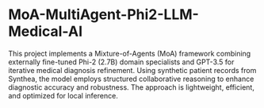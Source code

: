 # MoA-MultiAgent-Phi2-LLM-Medical-AI
 This project implements a Mixture-of-Agents (MoA) framework combining externally fine-tuned Phi-2 (2.7B) domain specialists and GPT-3.5 for iterative medical diagnosis refinement. Using synthetic patient records from Synthea, the model employs structured collaborative reasoning to enhance diagnostic accuracy and robustness. The approach is lightweight, efficient, and optimized for local inference.

